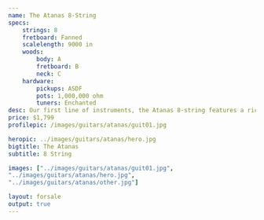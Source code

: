 ```yaml
---
name: The Atanas 8-String
specs:
    strings: 8
    fretboard: Fanned
    scalelength: 9000 in
    woods:
        body: A
        fretboard: B
        neck: C
    hardware:
        pickups: ASDF
        pots: 1,000,000 ohm
        tuners: Enchanted
desc: Our first line of instruments, the Atanas 8-string features a rich, deep tone and enormous range.
price: $1,799
profilepic: /images/guitars/atanas/guit01.jpg

heropic: ../images/guitars/atanas/hero.jpg
bigtitle: The Atanas
subtitle: 8 String

images: ["../images/guitars/atanas/guit01.jpg", 
"../images/guitars/atanas/hero.jpg",
"../images/guitars/atanas/other.jpg"]

layout: forsale
output: true
---
```

